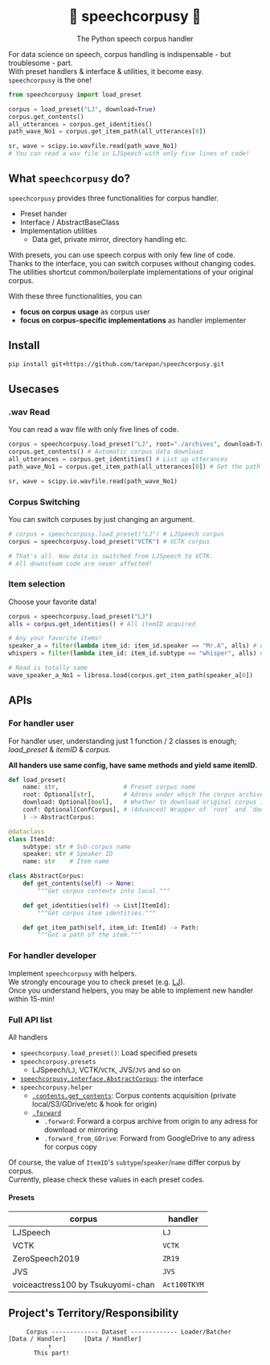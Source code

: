 <div align="center">

# 🎤 speechcorpusy 📖
The Python speech corpus handler

</div>

For data science on speech, corpus handling is indispensable - but troublesome - part.  
With preset handlers & interface & utilities, it become easy.  
`speechcorpusy` is the one!  

```python
from speechcorpusy import load_preset

corpus = load_preset("LJ", download=True)
corpus.get_contents()
all_utterances = corpus.get_identities()
path_wave_No1 = corpus.get_item_path(all_utterances[0])

sr, wave = scipy.io.wavfile.read(path_wave_No1)
# You can read a wav file in LJSpeech with only five lines of code!
```

## What `speechcorpusy` do?
`speechcorpusy` provides three functionalities for corpus handler.  

- Preset hander
- Interface / AbstractBaseClass
- Implementation utilities
  - Data get, private mirror, directory handling etc.

With presets, you can use speech corpus with only few line of code.  
Thanks to the interface, you can switch corpuses without changing codes.  
The utilities shortcut common/boilerplate implementations of your original corpus.  

With these three functionalities, you can  
- **focus on corpus usage** as corpus user
- **focus on corpus-specific implementations** as handler implementer

## Install
```bash
pip install git+https://github.com/tarepan/speechcorpusy.git
```

## Usecases
### .wav Read
You can read a wav file with only five lines of code.
```python
corpus = speechcorpusy.load_preset("LJ", root="./archives", download=True) # Preset LJSpeech corpus
corpus.get_contents() # Automatic corpus data download
all_utterances = corpus.get_identities() # List up utterances
path_wave_No1 = corpus.get_item_path(all_utterances[0]) # Get the path

sr, wave = scipy.io.wavfile.read(path_wave_No1)
```
### Corpus Switching
You can switch corpuses by just changing an argument.  
```python
# corpus = speechcorpusy.load_preset("LJ") # LJSpeech corpus
corpus = speechcorpusy.load_preset("VCTK") # VCTK corpus

# That's all. Now data is switched from LJSpeech to VCTK.
# All downsteam code are never affected!
```
### Item selection
Choose your favorite data!  
```python
corpus = speechcorpusy.load_preset("LJ")
alls = corpus.get_identities() # All itemID acquired

# Any your favorite items!
speaker_a = filter(lambda item_id: item_id.speaker == "Mr.A", alls) # only speaker Mr.A
whispers = filter(lambda item_id: item_id.subtype == "whisper", alls) # only whisper subcorpus

# Read is totally same
wave_speaker_a_No1 = librosa.load(corpus.get_item_path(speaker_a[0])
```

## APIs
### For handler user
For handler user, understanding just 1 function / 2 classes is enough; *load_preset* & *itemID* & *corpus*.  

**All handers use same config, have same methods and yield same itemID**.  

```python
def load_preset(
    name: str,                  # Preset corpus name
    root: Optional[str],        # Adress under which the corpus archive is found or downloaded
    download: Optional[bool],   # Whether to download original corpus if not found in `root`
    conf: Optional[ConfCorpus], # (Advanced) Wrapper of `root` and `download`
    ) -> AbstractCorpus:

@dataclass
class ItemId:
    subtype: str # Sub-corpus name
    speaker: str # Speaker ID
    name: str    # Item name

class AbstractCorpus:
    def get_contents(self) -> None:
        """Get corpus contents into local."""

    def get_identities(self) -> List[ItemId]:
        """Get corpus item identities."""

    def get_item_path(self, item_id: ItemId) -> Path:
        """Get a path of the item."""
```
### For handler developer
Implement `speechcorpusy` with helpers.  
We strongly encourage you to check preset (e.g. [LJ](https://github.com/tarepan/speechcorpusy/blob/main/speechcorpusy/presets/lj/lj.py)).  
Once you understand helpers, you may be able to implement new handler within 15-min!  

### Full API list
All handlers  
- `speechcorpusy.load_preset()`: Load specified presets
- `speechcorpusy.presets`
  - LJSpeech/`LJ`, VCTK/`VCTK`, JVS/`JVS` and so on
- [`speechcorpusy.interface.AbstractCorpus`](https://github.com/tarepan/speechcorpusy/blob/main/speechcorpusy/interface.py): the interface
- `speechcorpusy.helper`
  - [`.contents.get_contents`](https://github.com/tarepan/speechcorpusy/blob/main/speechcorpusy/helper/contents.py): Corpus contents acquisition (private local/S3/GDrive/etc & hook for origin)
  - [`.forward`](https://github.com/tarepan/speechcorpusy/blob/main/speechcorpusy/helper/forward.py)
    - `.forward`: Forward a corpus archive from origin to any adress for download or mirroring
    - `.forward_from_GDrive`: Forward from GoogleDrive to any adress for corpus copy

Of course, the value of `ItemID`'s `subtype`/`speaker`/`name` differ corpus by corpus.  
Currently, please check these values in each preset codes.  

#### Presets
| corpus                            | handler      |
|-----------------------------------|--------------|
| LJSpeech                          | `LJ`         |
| VCTK                              | `VCTK`       |
| ZeroSpeech2019                    | `ZR19`       |
| JVS                               | `JVS`        |
| voiceactress100 by Tsukuyomi-chan | `Act100TKYM` |

## Project's Territory/Responsibility
```
     Corpus ------------- Dataset ------------- Loader/Batcher  
[Data / Handler]     [Data / Handler] 
           ↑
       This part!
```
